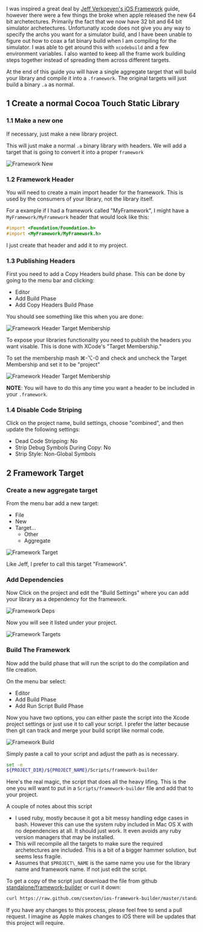 I was inspired a great deal by [Jeff Verkoeyen's iOS Framework](https://github.com/jverkoey/iOS-Framework) guide, however there were a few things the broke when apple released the new 64 bit archetectures. Primarily the fact that we now have 32 bit and 64 bit simulator archetectures. Unfortunatly xcode does not give you any way to specify the archs you want for a simulator build, and I have been unable to figure out how to coax a fat binary build when I am compiling for the simulator. I was able to get around this with `xcodebuild` and a few environment variables. I also wanted to keep all the frame work building steps together instead of spreading them across different targets.

At the end of this guide you will have a single aggregate target that will build your library and compile it into a `.framework`. The original targets will just build a binary `.a` as normal.

## 1 Create a normal Cocoa Touch Static Library

### 1.1 Make a new one

If necessary, just make a new library project.

This will just make a normal `.a` binary library with headers. We will add a target that is going to convert it into a proper `framework`

![Framework New](/resources/framework-new.png)

### 1.2 Framework Header

You will need to create a main import header for the framework. This is used by the consumers of your library, not the library itself.

For a example if I had a framework called "MyFramework", I might have a `MyFramework/MyFramework` header that would look like this:

```objective-c
#import <Foundation/Foundation.h>
#import <MyFramework/MyFramework.h>
```

I just create that header and add it to my project.

### 1.3 Publishing Headers

First you need to add a Copy Headers build phase. This can be done by going to the menu bar and clicking:

* Editor
* Add Build Phase
* Add Copy Headers Build Phase

You should see something like this when you are done:

![Framework Header Target Membership](/resources/framework-cp.png)

To expose your libraries functionality you need to publish the headers you want visable. This is done with XCode's "Target Membership."

To set the membership mash ⌘-⌥-0 and check and uncheck the Target Membership and set it to be "project"

![Framework Header Target Membership](/resources/framework-header.png)

**NOTE**: You will have to do this any time you want a header to be included in your `.framework`.

### 1.4 Disable Code Striping

Click on the project name, build settings, choose "combined", and then update the following settings:

* Dead Code Stripping: No
* Strip Debug Symbols During Copy: No
* Strip Style: Non-Global Symbols

## 2 Framework Target

### Create a new aggregate target

From the menu bar add a new target:

* File
* New
* Target...
  * Other
  * Aggregate

![Framework Target](/resources/framework-agg.png)

Like Jeff, I prefer to call this target "Framework".

### Add Dependencies

Now Click on the project and edit the "Build Settings" where you can add your library as a dependency for the framework.

![Framework Deps](/resources/framework-deps.png)

Now you will see it listed under your project.

![Framework Targets](/resources/framework-targets.png)


### Build The Framework

Now add the build phase that will run the script to do the compilation and file creation.

On the menu bar select:

* Editor
* Add Build Phase
* Add Run Script Build Phase

Now you have two options, you can either paste the script into the Xcode project settings or just use it to call your script. I prefer the latter because then git can track and merge your build script like normal code.

![Framework Build](/resources/framework-build.png)

Simply paste a call to your script and adjust the path as is necessary.

```bash
set -e
${PROJECT_DIR}/${PROJECT_NAME}/Scripts/framework-builder
```

Here's the real magic, the script that does all the heavy lifing. This is the one you will want to put in a `Scripts/framework-builder` file and add that to your project.

A couple of notes about this script

* I used ruby, mostly because it got a bit messy handling edge cases in bash. However this can use the system ruby included in Mac OS X with no dependencies at all. It should just work. It even avoids any ruby version managers that may be installed.
* This will recompile all the targets to make sure the required archetectures are included. This is a bit of a bigger hammer solution, but seems less fragile.
* Assumes that `$PROJECT\_NAME` is the same name you use for the library name and framework name. If not just edit the script.

To get a copy of the script just download the file from github [standalone/framework-builder](standalone/framework-builder) or curl it down:

```bash
curl https://raw.github.com/csexton/ios-framework-builder/master/standalone/framework-builder > Scripts/framework-builder
```

If you have any changes to this process, please feel free to send a pull request. I imagine as Apple makes changes to iOS there will be updates that this project will require.
